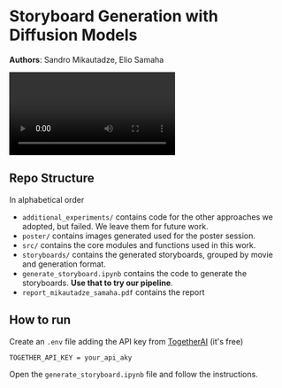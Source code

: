 # Storyboard Generation with Diffusion Models

**Authors**: Sandro Mikautadze, Elio Samaha

<video src="assets/demo_mikautadze_samaha.mp4" controls="controls"></video>


## **Repo Structure**

In alphabetical order

- `additional_experiments/` contains code for the other approaches we adopted, but failed. We leave them for future work.
- `poster/` contains images generated used for the poster session.
- `src/` contains the core modules and functions used in this work.
- `storyboards/` contains the generated storyboards, grouped by movie and generation format.
- `generate_storyboard.ipynb` contains the code to generate the storyboards. **Use that to try our pipeline**.
- `report_mikautadze_samaha.pdf` contains the report

## How to run 

Create an `.env` file adding the API key from [TogetherAI](https://www.together.ai/) (it's free)
```bash
TOGETHER_API_KEY = your_api_aky
``` 

Open the `generate_storyboard.ipynb` file and follow the instructions.

